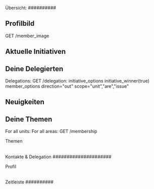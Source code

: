 Übersicht:
##########

Profilbild
----------

GET /member_image


Aktuelle Initiativen
--------------------


Deine Delegierten
-----------------

Delegations:
    GET /delegation:
        initiative_options
            initiative_winner(true)
        member_options
        direction="out"
        scope="unit","are","issue"


Neuigkeiten
-----------


Deine Themen
------------

For all units:
    For all areas:
        GET /membership


Themen
######

Kontakte & Delegation
#####################

Profil
######

Zeitleiste
##########
